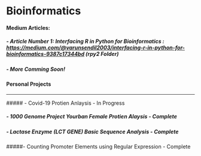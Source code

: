 # Bioinformatics


#### Medium Articles: 
##### - Article Number 1: Interfacing R in Python for Bioinformatics : https://medium.com/@varunsendil2003/interfacing-r-in-python-for-bioinformatics-9387c17344bd (rpy2 Folder)

##### - More Comming Soon!


#### Personal Projects
<hr>
##### - Covid-19 Protien Anlaysis - In Progress

##### - 1000 Genome Project Yourban Female Protien Alaysis - Complete

##### - Lactase Enzyme (LCT GENE) Basic Sequence Analysis - Complete

#####- Counting Promoter Elements using Regular Expression - Complete
